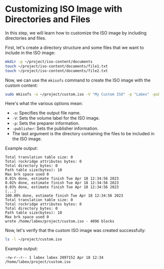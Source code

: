 # Customizing ISO Image with Directories and Files

In this step, we will learn how to customize the ISO image by including directories and files.

First, let's create a directory structure and some files that we want to include in the ISO image:

```bash
mkdir -p ~/project/iso-content/documents
touch ~/project/iso-content/documents/file1.txt
touch ~/project/iso-content/documents/file2.txt
```

Now, we can use the `mkisofs` command to create the ISO image with the custom content:

```bash
sudo mkisofs -o ~/project/custom.iso -V "My Custom ISO" -p "Labex" -publisher "Labex" ~/project/iso-content
```

Here's what the various options mean:

- `-o`: Specifies the output file name.
- `-V`: Sets the volume label for the ISO image.
- `-p`: Sets the preparer information.
- `-publisher`: Sets the publisher information.
- The last argument is the directory containing the files to be included in the ISO image.

Example output:

```
Total translation table size: 0
Total rockridge attributes bytes: 0
Total directory bytes: 0
Path table size(bytes): 10
Max brk space used 0
0.01% done, estimate finish Tue Apr 18 12:34:56 2023
0.02% done, estimate finish Tue Apr 18 12:34:56 2023
0.03% done, estimate finish Tue Apr 18 12:34:56 2023
[...]
100.00% done, estimate finish Tue Apr 18 12:34:56 2023
Total translation table size: 0
Total rockridge attributes bytes: 0
Total directory bytes: 0
Path table size(bytes): 10
Max brk space used 0
wrote /home/labex/project/custom.iso - 4096 blocks
```

Now, let's verify that the custom ISO image was created successfully:

```bash
ls -l ~/project/custom.iso
```

Example output:

```
-rw-r--r-- 1 labex labex 2097152 Apr 18 12:34 /home/labex/project/custom.iso
```

